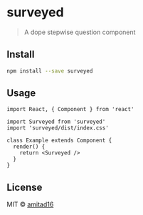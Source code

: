 # surveyed

> A dope stepwise question component 

## Install

```bash
npm install --save surveyed
```

## Usage

```tsx
import React, { Component } from 'react'

import Surveyed from 'surveyed'
import 'surveyed/dist/index.css'

class Example extends Component {
  render() {
    return <Surveyed />
  }
}
```

## License

MIT © [amitad16](https://github.com/amitad16)

